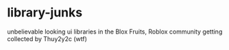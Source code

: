 # library-junks
unbelievable looking ui libraries in the Blox Fruits, Roblox community getting collected by Thuy2y2c (wtf)
